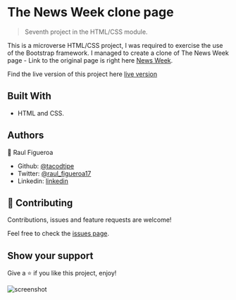 # The News Week clone page

> Seventh project in the HTML/CSS module.

This is a microverse HTML/CSS project, I was required to exercise the use of the Bootstrap framework.
I managed to create a clone of The News Week page - Link to the original page is right here [News Week](https://www.newsweek.com/).

Find the live version of this project here [live version](https://raw.githack.com/tacodtripe/using-bootstrap/features/index.html)

## Built With

- HTML and CSS.

## Authors

👤 Raul Figueroa

- Github: [@tacodtipe](https://github.com/tacodtripe)
- Twitter: [@raul_figueroa17](https://twitter.com/raul_figueroa17)
- Linkedin: [linkedin](https://www.linkedin.com/in/luis-raul-figueroa-soto-63411118a/)

## 🤝 Contributing

Contributions, issues and feature requests are welcome!

Feel free to check the [issues page](issues/).

## Show your support

Give a ⭐️ if you like this project, enjoy!

![screenshot](img/app_screenshot.jpg)